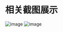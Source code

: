 # 相关截图展示
![image](https://github.com/aidaiyan520/-/blob/master/read1.png)
![image](https://github.com/aidaiyan520/-/blob/master/read2.png)
